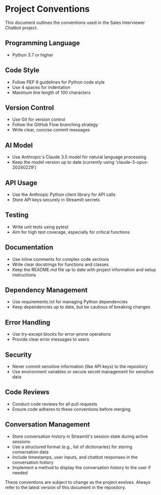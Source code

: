 # Project Conventions

This document outlines the conventions used in the Sales Interviewer Chatbot project.

## Programming Language
- Python 3.7 or higher

## Code Style
- Follow PEP 8 guidelines for Python code style
- Use 4 spaces for indentation
- Maximum line length of 100 characters

## Version Control
- Use Git for version control
- Follow the GitHub Flow branching strategy
- Write clear, concise commit messages

## AI Model
- Use Anthropic's Claude 3.5 model for natural language processing
- Keep the model version up to date (currently using 'claude-3-opus-20240229')

## API Usage
- Use the Anthropic Python client library for API calls
- Store API keys securely in Streamlit secrets

## Testing
- Write unit tests using pytest
- Aim for high test coverage, especially for critical functions

## Documentation
- Use inline comments for complex code sections
- Write clear docstrings for functions and classes
- Keep the README.md file up to date with project information and setup instructions

## Dependency Management
- Use requirements.txt for managing Python dependencies
- Keep dependencies up to date, but be cautious of breaking changes

## Error Handling
- Use try-except blocks for error-prone operations
- Provide clear error messages to users

## Security
- Never commit sensitive information (like API keys) to the repository
- Use environment variables or secure secret management for sensitive data

## Code Reviews
- Conduct code reviews for all pull requests
- Ensure code adheres to these conventions before merging

## Conversation Management
- Store conversation history in Streamlit's session state during active sessions
- Use a structured format (e.g., list of dictionaries) for storing conversation data
- Include timestamps, user inputs, and chatbot responses in the conversation history
- Implement a method to display the conversation history to the user if needed

These conventions are subject to change as the project evolves. Always refer to the latest version of this document in the repository.
